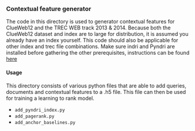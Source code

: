 ### Contextual feature generator
The code in this directory is used to generator contextual features for ClueWeb12 and the TREC WEB track 2013 & 2014. Because both the ClueWeb12 dataset and index are to large for distribution, it is assumed you already have an index yourself. This code should also be applicable for other index and trec file combinations. Make sure indri and Pyndri are installed before gathering the other prerequisites, instructions can be found [here](https://github.com/cvangysel/pyndri) 

#### Usage
This directory consists of various python files that are able to add queries, documents and contextual features to a .h5 file. This file can then be used for training a learning to rank model. 

- `add_pyndri_index.py`
- `add_pagerank.py`
- `add_anchor_baselines.py`

